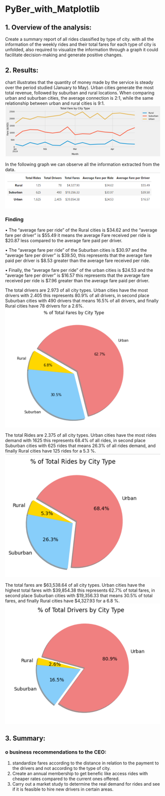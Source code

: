 # PyBer_with_Matplotlib
## 1.	Overview of the analysis:
Create a summary report of all rides classified by type of city. with all the information of the weekly rides and their total fares for each type of city is unfolded, also required to visualize the information through a graph it could facilitate decision-making and generate positive changes.

## 2.	Results:
chart illustrates that the quantity of money made by the service is steady over the period studied (January to May). Urban cities generate the most total revenue, followed by suburban and rural locations. When comparing urban and suburban cities, the average connection is 2:1, while the same relationship between urban and rural cities is 9:1.
![](resources/img0.png) 

In the following graph we can observe all the information extracted from the data.
![](resources/img1.png) 

### Finding
•	The “average fare per ride” of the Rural cities is $34.62 and the “average fare per driver” is $55.49 it means the average Fare received per ride is $20.87 less compared to the average fare paid per driver. 

•	The “average fare per ride” of the Suburban cities is $30.97 and the “average fare per driver” is $39.50, this represents that the average fare paid per driver is $8.53 greater than   the average fare received per ride.

•	Finally, the “average fare per ride” of the urban cities is $24.53 and the “average fare per driver” is $16.57 this represents that the average fare received per ride is $7.96 greater than   the average fare paid per driver.

The total drivers are 2.973 of all city types. Urban cities have the most drivers with 2.405 this represents 80.9% of all drivers, in second place Suburban cities with 490 drivers that means 16.5% of all drivers, and finally Rural cities have 78 drivers for a 2.6%. 
![](resources/img2.png) 

The total Rides are 2.375 of all city types. Urban cities have the most rides demand with 1625 this represents 68.4% of all rides, in second place Suburban cities with 625 rides that means 26.3% of all rides demand, and finally Rural cities have 125 rides for a 5.3 %.
![](resources/img3.png) 

The total fares are $63,538.64 of all city types. Urban cities have the highest total fares with $39,854.38 this represents 62.7% of total fares, in second place Suburban cities with $19,356.33 that means 30.5% of total fares, and finally Rural cities have $4,327.93 for a 6.8 %.
![](resources/img4.png) 

## 3.	Summary:
### o	business recommendations to the CEO:

1. standardize fares according to the distance in relation to the payment to the drivers and not according to the type of city.
2. Create an annual membership to get benefic like access rides with cheaper rates compared to the current ones offered.
3. Carry out a market study to determine the real demand for rides and see if it is feasible to hire new drivers in certain areas.

